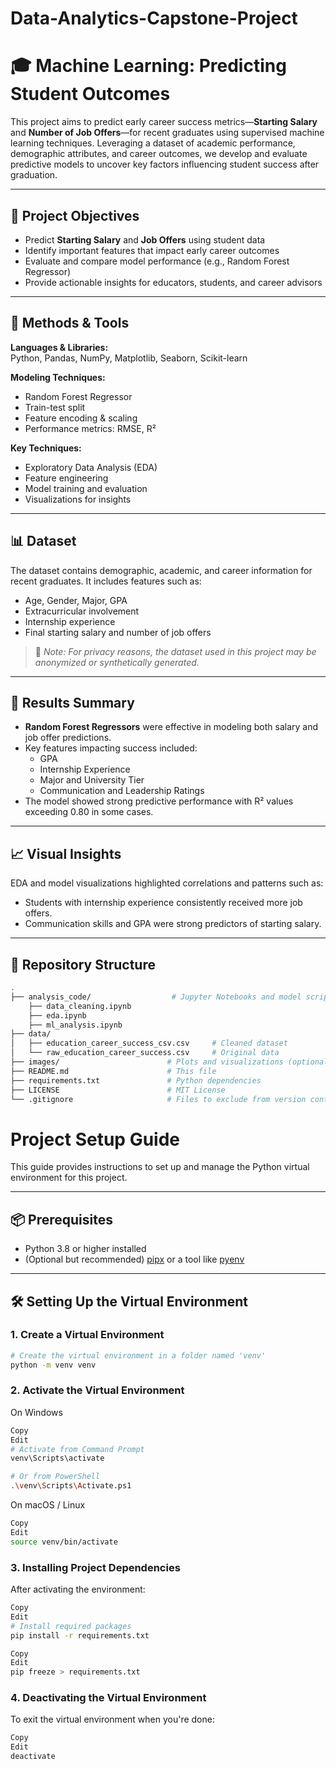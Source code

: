 # Data-Analytics-Capstone-Project
# 🎓 Machine Learning: Predicting Student Outcomes

This project aims to predict early career success metrics—**Starting Salary** and **Number of Job Offers**—for recent graduates using supervised machine learning techniques. Leveraging a dataset of academic performance, demographic attributes, and career outcomes, we develop and evaluate predictive models to uncover key factors influencing student success after graduation.

---

## 📌 Project Objectives

- Predict **Starting Salary** and **Job Offers** using student data  
- Identify important features that impact early career outcomes  
- Evaluate and compare model performance (e.g., Random Forest Regressor)  
- Provide actionable insights for educators, students, and career advisors  

---

## 🧠 Methods & Tools

**Languages & Libraries:**  
Python, Pandas, NumPy, Matplotlib, Seaborn, Scikit-learn

**Modeling Techniques:**  
- Random Forest Regressor  
- Train-test split  
- Feature encoding & scaling  
- Performance metrics: RMSE, R²

**Key Techniques:**  
- Exploratory Data Analysis (EDA)  
- Feature engineering  
- Model training and evaluation  
- Visualizations for insights

---

## 📊 Dataset

The dataset contains demographic, academic, and career information for recent graduates. It includes features such as:

- Age, Gender, Major, GPA  
- Extracurricular involvement  
- Internship experience  
- Final starting salary and number of job offers  

> 📁 *Note: For privacy reasons, the dataset used in this project may be anonymized or synthetically generated.*

---

## 🚀 Results Summary

- **Random Forest Regressors** were effective in modeling both salary and job offer predictions.
- Key features impacting success included:
  - GPA  
  - Internship Experience  
  - Major and University Tier  
  - Communication and Leadership Ratings
- The model showed strong predictive performance with R² values exceeding 0.80 in some cases.

---

## 📈 Visual Insights

EDA and model visualizations highlighted correlations and patterns such as:

- Students with internship experience consistently received more job offers.  
- Communication skills and GPA were strong predictors of starting salary.

---

## 📁 Repository Structure

```bash
.
├── analysis_code/                  # Jupyter Notebooks and model scripts
    ├── data_cleaning.ipynb
    ├── eda.ipynb
    ├── ml_analysis.ipynb
├── data/
│   ├── education_career_success_csv.csv     # Cleaned dataset
│   └── raw_education_career_success.csv     # Original data
├── images/                        # Plots and visualizations (optional)
├── README.md                      # This file
├── requirements.txt               # Python dependencies
├── LICENSE                        # MIT License
└── .gitignore                     # Files to exclude from version control
```

# Project Setup Guide

This guide provides instructions to set up and manage the Python virtual environment for this project.

---

## 📦 Prerequisites

- Python 3.8 or higher installed  
- (Optional but recommended) [pipx](https://pypa.github.io/pipx/) or a tool like [pyenv](https://github.com/pyenv/pyenv)

---

## 🛠️ Setting Up the Virtual Environment

### 1. Create a Virtual Environment

```bash
# Create the virtual environment in a folder named 'venv'
python -m venv venv
```

### 2. Activate the Virtual Environment
On Windows
``` bash
Copy
Edit
# Activate from Command Prompt
venv\Scripts\activate

# Or from PowerShell
.\venv\Scripts\Activate.ps1
```
On macOS / Linux
``` bash
Copy
Edit
source venv/bin/activate
```
### 3. Installing Project Dependencies
After activating the environment:

``` bash
Copy
Edit
# Install required packages
pip install -r requirements.txt
```
```bash
Copy
Edit
pip freeze > requirements.txt
```
### 4. Deactivating the Virtual Environment
To exit the virtual environment when you're done:

```bash
Copy
Edit
deactivate
```
